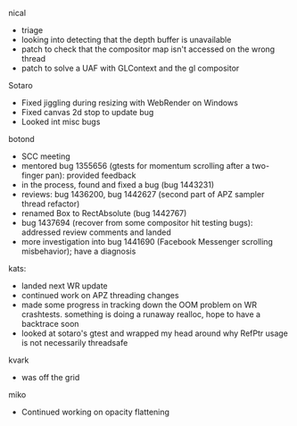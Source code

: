 nical
* triage
* looking into detecting that the depth buffer is unavailable
* patch to check that the compositor map isn't accessed on the wrong thread
* patch to solve a UAF with GLContext and the gl compositor





Sotaro
* Fixed jiggling during resizing with WebRender on Windows
* Fixed canvas 2d stop to update bug
* Looked int misc bugs



botond
* SCC meeting 
* mentored bug 1355656 (gtests for momentum scrolling after a two-finger pan): provided feedback 
* in the process, found and fixed a bug (bug 1443231) 
* reviews: bug 1436200, bug 1442627 (second part of APZ sampler thread refactor) 
* renamed Box to RectAbsolute (bug 1442767) 
* bug 1437694 (recover from some compositor hit testing bugs): addressed review comments and landed 
* more investigation into bug 1441690 (Facebook Messenger scrolling misbehavior); have a diagnosis



kats:
* landed next WR update
* continued work on APZ threading changes
* made some progress in tracking down the OOM problem on WR crashtests. something is doing a runaway realloc, hope to have a backtrace soon
* looked at sotaro's gtest and wrapped my head around why RefPtr usage is not necessarily threadsafe





kvark
* was off the grid



miko
* Continued working on opacity flattening



